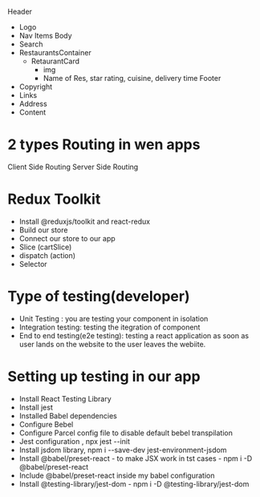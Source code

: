 Header

- Logo
- Nav Items
  Body
- Search
- RestaurantsContainer 
  - RetaurantCard 
    - img 
    - Name of Res, star rating, cuisine, delivery time
  Footer
- Copyright
- Links
- Address
- Content

# 2 types Routing in wen apps

Client Side Routing
Server Side Routing

# Redux Toolkit

- Install @reduxjs/toolkit and react-redux
- Build our store
- Connect our store to our app
- Slice (cartSlice)
- dispatch (action)
- Selector

# Type of testing(developer)

- Unit Testing : you are testing your component in isolation
- Integration testing: testing the itegration of component
- End to end testing(e2e testing): testing a react application as soon as user lands on the website to the user leaves the webiite.


# Setting up testing in our app
 - Install React Testing Library
 - Install jest
 - Installed Babel dependencies
 - Configure Bebel
 - Configure Parcel config file to disable default bebel transpilation
 - Jest configuration , npx jest --init
 - Install jsdom library, npm i --save-dev jest-environment-jsdom
 - Install @babel/preset-react - to make JSX work in tst cases - npm i -D @babel/preset-react
 - Include @babel/preset-react inside my babel configuration
 - Install @testing-library/jest-dom - npm i -D @testing-library/jest-dom